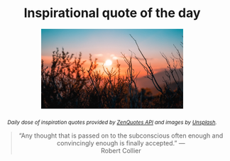
<div align="center">

# Inspirational quote of the day

<img src="./data/photo.jpeg" alt="Beautiful nature photo" width="320" height="180">

<sub><i>Daily dose of inspiration quotes provided by [ZenQuotes API](https://zenquotes.io/) and images by [Unsplash](https://unsplash.com/).</i></sub>


<blockquote>&ldquo;Any thought that is passed on to the subconscious often enough and convincingly enough is finally accepted.&rdquo; &mdash; <footer>Robert Collier</footer></blockquote>

</div>
